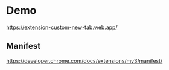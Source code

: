 # Demo
https://extension-custom-new-tab.web.app/

## Manifest
https://developer.chrome.com/docs/extensions/mv3/manifest/
